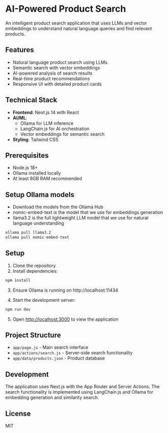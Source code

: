 # AI-Powered Product Search

An intelligent product search application that uses LLMs and vector embeddings to understand natural language queries and find relevant products.

## Features

- Natural language product search using LLMs
- Semantic search with vector embeddings
- AI-powered analysis of search results
- Real-time product recommendations
- Responsive UI with detailed product cards

## Technical Stack

- **Frontend**: Next.js 14 with React
- **AI/ML**: 
  - Ollama for LLM inference
  - LangChain.js for AI orchestration
  - Vector embeddings for semantic search
- **Styling**: Tailwind CSS

## Prerequisites

- Node.js 18+
- Ollama installed locally
- At least 8GB RAM recommended

## Setup Ollama models
- Download the models from the Ollama Hub
- nomic-embed-text is the model that we use for embeddings generation
- llama3.2 is the full lightweight LLM model that we use for natural language understanding

```bash
ollama pull llama3.2
ollama pull nomic-embed-text
```


## Setup

1. Clone the repository
2. Install dependencies:
```bash
npm install
```


3. Ensure Ollama is running on http://localhost:11434

4. Start the development server:
```bash
npm run dev
```

5. Open [http://localhost:3000](http://localhost:3000) to view the application

## Project Structure

- `app/page.js` - Main search interface
- `app/actions/search.js` - Server-side search functionality
- `app/data/products.json` - Product database

## Development

The application uses Next.js with the App Router and Server Actions. The search functionality is implemented using LangChain.js and Ollama for embedding generation and similarity search.

## License

MIT
